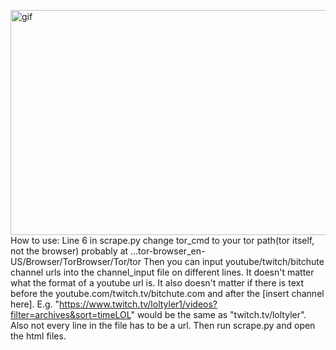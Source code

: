 <p><img align="right" alt="gif" src="https://github.com/MonoPhype/Better-Recommended/blob/main/showcase.gif" width="640" height="360"/></p>




















How to use:
Line 6 in scrape.py change tor_cmd to your tor path(tor itself, not the browser) probably at ...tor-browser_en-US/Browser/TorBrowser/Tor/tor
Then you can input youtube/twitch/bitchute channel urls into the channel_input file on different lines. It doesn't matter what the format of a youtube url is. It also doesn't matter if there is text before the youtube.com/twitch.tv/bitchute.com and after the [insert channel here]. E.g. "https://www.twitch.tv/loltyler1/videos?filter=archives&sort=timeLOL" would be the same as "twitch.tv/loltyler". Also not every line in the file has to be a url.
Then run scrape.py and open the html files.
